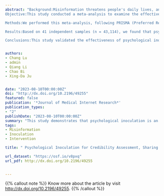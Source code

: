 ```yaml
---
abstract: "Background:Misinformation threatens people's daily lives, and effective measures are needed to combat it. One potential solution has been proposed as psychological inoculation, which immunizes individuals against misinformation attacks in advance.
Objective:This study conducted a meta-analysis to examine the effectiveness of psychological inoculation in combating misinformation.

Methods:We performed this meta-analysis, following PRISMA (Preferred Reporting Items for Systematic Reviews and Meta-analysis) guidelines, on 4 databases (Web of Science, APA PsycInfo, Proquest, and PubMed). Studies based on inoculation theory and outcome measure-related misinformation, published in the English language, and were empirical studies.

Results:Based on 41 independent samples (n = 43,114), we found that psychological inoculation significantly reduced trust (d = -0.40, 95%CI[-0.51, -0.30], P< .001) and sharing (d = -0.24, 95%CI[-0.31, -0.16], P< .001) of misinformation. However, psychological inoculation reduced trust in real information (d=-0.27, 95%CI[-0.60, 0.05], P=0.10). Moderation analyses revealed that differences in intervention type (active versus passive) and strategy (content-based versus technology-based) had no impact on the effectiveness of psychological inoculation. There was also a gradual decline in the intervention effect over time.

Conclusions:This study validated the effectiveness of psychological inoculation in combating misinformation and highlighted the potential negative effects of psychological inoculation on trust in real information."


authors:
- Chang Lu
- admin
- Qiang Li 
- Chao Bi
- Xing-Da Ju


date: "2023-08-10T00:00:00Z"
doi: "http://dx.doi.org/10.2196/49255"
featured: false
publication: '*Journal of Medical Internet Research*'
publication_types:
- "2"
publishDate: "2023-08-10T00:00:00Z"
summary: "This study demonstrates that psychological inoculation is an effective approach against misinformation. It effectively strengthens individuals' discernment abilities, enabling them to distinguish between genuine and false information. Furthermore, when applied to health misinformation, psychological inoculation shows promise in diminishing the credibility assessment and sharing the intention of health-related falsehoods, contributing to safeguarding public health. These findings have profound implications for public health and digital well-being. Psychological inoculation can be easily scaled to a broader population at a lower cost, institutions can apply it to mitigate potential misinformation crises [7]. Incorporating psychological inoculation strategies into public health initiatives and educational programs can empower individuals to make well-informed decisions in an era characterized by information proliferation. Cultivating a discerning and well-informed public is crucial to buildi"
tags:
- Misinformation
- Inoculation
- Intervention

title: " Psychological Inoculation for Credibility Assessment, Sharing Intention, and Discernment of Misinformation: Systematic Review and Meta-analysis"

url_dataset: "https://osf.io/v8pxq"
url_pdf: http://dx.doi.org/10.2196/49255

 
---
```


{{% callout note %}}
Know more about the article by visit http://dx.doi.org/10.2196/49255.
{{% /callout %}}



